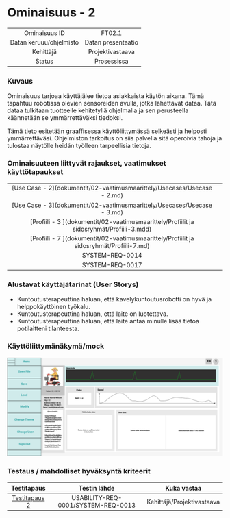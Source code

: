 # Ominaisuus - 2


| | |
|:-:|:-:|
| Ominaisuus ID | FT02.1 |
| Datan keruuu/ohjelmisto | Datan presentaatio |
| Kehittäjä | Projektivastaava |
| Status | Prosessissa |

### Kuvaus

Ominaisuus tarjoaa käyttäjälee tietoa asiakkaista käytön aikana. Tämä tapahtuu robotissa olevien sensoreiden avulla, jotka lähettävät dataa.
Tätä dataa tulkitaan tuotteelle kehitetyllä ohjelmalla ja sen perusteella käännetään se ymmärrettäväksi tiedoksi.

Tämä tieto esitetään graaffisessa käyttöliittymässä selkeästi ja helposti ymmärrettäväsi.
Ohjelmiston tarkoitus on siis palvella sitä operoivia tahoja ja tulostaa näytölle heidän työlleen tarpeellisia tietoja.


### Ominaisuuteen liittyvät rajaukset, vaatimukset käyttötapaukset

| | |
|:-:|:-:|
| [Use Case - 2](dokumentit/02-vaatimusmaarittely/Usecases/Usecase - 2.md) | |
| [Use Case - 3](dokumentit/02-vaatimusmaarittely/Usecases/Usecase - 3.md) | |
| [Profiili - 3 ](dokumentit/02-vaatimusmaarittely/Profiilit ja sidosryhmät/Profiili-3.mdd) | |
| [Profiili - 7 ](dokumentit/02-vaatimusmaarittely/Profiilit ja sidosryhmät/Profiili-7.md) | |
| SYSTEM-REQ-0014 |  | 
| SYSTEM-REQ-0017 |  | 

### Alustavat käyttäjätarinat (User Storys)

* Kuntoutusterapeuttina haluan, että kavelykuntoutusrobotti on hyvä ja helppokäyttöinen työkalu.
* Kuntoutusterapeuttina haluan, että laite on luotettava.
* Kuntoutusterapeuttina haluan, että laite antaa minulle lisää tietoa potilaitteni tilanteesta.

### Käyttöliittymänäkymä/mock 

![](dokumentit/02-vaatimusmaarittely/kuvat/Sessio.png)


### Testaus / mahdolliset hyväksyntä kriteerit 

| Testitapaus  | Testin lähde  | Kuka vastaa  |
|:-: | :-:|:-:|
| [Testitapaus 2](dokumentit/02-vaatimusmaarittely/Hyväksyntätestit/Hyväksyntätesti-2.md)  | USABILITY-REQ-0001/SYSTEM-REQ-0013 | Kehittäjä/Projektivastaava |





